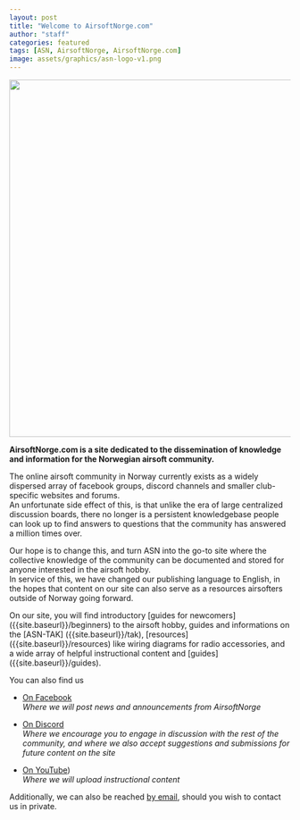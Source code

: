 ```yaml
---
layout: post
title: "Welcome to AirsoftNorge.com"
author: "staff"
categories: featured
tags: [ASN, AirsoftNorge, AirsoftNorge.com]
image: assets/graphics/asn-logo-v1.png
---
```



<div class="image-thumbnail">
	<a href="{{site.baseurl}}assets/graphics/asn-banner.png">
		<img src="{{site.baseurl}}assets/graphics/asn-banner.png" width="640"/>
	</a>
</div>


**AirsoftNorge.com is a site dedicated to the dissemination of knowledge and information for the Norwegian airsoft community.**


The online airsoft community in Norway currently exists as a widely dispersed array of facebook groups, discord channels and smaller club-specific websites and forums.<br>
An unfortunate side effect of this, is that unlike the era of large centralized discussion boards, there no longer is a persistent knowledgebase people can look up to find answers to questions that the community has answered a million times over.

Our hope is to change this, and turn ASN into the go-to site where the collective knowledge of the community can be documented and stored for anyone interested in the airsoft hobby.<br>
In service of this, we have changed our publishing language to English, in the hopes that content on our site can also serve as a resources airsofters outside of Norway going forward.

On our site, you will find introductory [guides for newcomers] ({{site.baseurl}}/beginners) to the airsoft hobby, guides and informations on the [ASN-TAK] ({{site.baseurl}}/tak), [resources] ({{site.baseurl}}/resources) like wiring diagrams for radio accessories, and a wide array of helpful instructional content and [guides] ({{site.baseurl}}/guides).



You can also find us

* <a href="https://www.facebook.com/AirsoftNorge" target="_blank">On Facebook</a><br>
*Where we will post news and announcements from AirsoftNorge*

* <a href="https://discord.gg/gMegmXMAPN" target="_blank">On Discord</a><br>
*Where we encourage you to engage in discussion with the rest of the community, and where we also accept suggestions and submissions for future content on the site*

* <a href="https://www.youtube.com/channel/UC0jdeJCXXosXPuwOcTH1MAA" target="_blank">On YouTube</a>)<br>
*Where we will upload instructional content*

Additionally, we can also be reached <a href="mailto:staff.airsoftnorge@gmail.com" target="_blank">by email</a>, should you wish to contact us in private.
